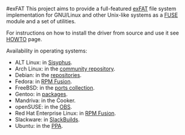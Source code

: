 #exFAT
This project aims to provide a full-featured [exFAT](http://en.wikipedia.org/wiki/ExFAT) file system implementation for GNU/Linux and other Unix-like systems as a [FUSE](http://en.wikipedia.org/wiki/Filesystem_in_Userspace) module and a set of utilities.

For instructions on how to install the driver from source and use it see [HOWTO](HOWTO.md) page.

Availability in operating systems:
  * ALT Linux: in [Sisyphus](http://sisyphus.ru/ru/srpm/fuse-exfat).
  * Arch Linux: in the [community repository](http://www.archlinux.org/packages/?q=exfat).
  * Debian: in the [repositories](http://packages.debian.org/search?suite=default&section=all&arch=any&searchon=names&keywords=exfat-fuse).
  * Fedora: in [RPM Fusion](http://rpmfusion.org/).
  * FreeBSD: in the [ports collection](http://svnweb.freebsd.org/ports/head/sysutils/fusefs-exfat/).
  * Gentoo: in [packages](http://packages.gentoo.org/package/sys-fs/fuse-exfat).
  * Mandriva: in the Cooker.
  * openSUSE: in the [OBS](http://software.opensuse.org/package/fuse-exfat).
  * Red Hat Enterprise Linux: in [RPM Fusion](http://rpmfusion.org/).
  * Slackware: in [SlackBuilds](http://slackbuilds.org/result/?search=fuse-exfat&sv=).
  * Ubuntu: in the [PPA](https://launchpad.net/~relan/+archive/exfat).
